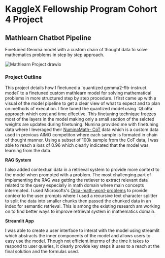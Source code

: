 # KaggleX Fellowship Program Cohort 4 Project

## Mathlearn Chatbot Pipeline
Finetuned Gemma model with a custom chain of thought data to solve mathematics problems in step by step approach.

![Mathlearn Project drawio](https://github.com/user-attachments/assets/745926e0-56c5-4403-a0d0-8d8cc37cd088)

### Project Outline
<p>This project details how I finetuned a `quantized gemma2-9b-instruct model` to a finetuned custom mathlearn model for solving mathematical problems in more structured step by step procedure. I first came up with a visual of the model pipeline to get a clear view of what to expect and to plan on methods of execution. I fine tuned the quantized model using `QLoRa` approach which cost and time effective. This finetuning technique freezes most of the layers in the model making only a small section of the selcted weights are updates during finetuning. Numina provided me with finetuning data where I leveraged their <a href='https://huggingface.co/datasets/AI-MO/NuminaMath-CoT'>NuminaMath- CoT<a/> data which is a custom data used in previous AIMO competiton where each sample is formated in chain of thought manner. Using a subset of 100k sample from the CoT data, I was able to reach a loss of 0.96 which clearly indicated that the model was learning from the data.</p>

<b> RAG System </b>
<p>
I also added contextual data in a retrieval system to provide more context to the model when prompted with a problem. The most challenging part of implementing the RAG was getting the retiever to extract relevant data related to the query especially in math domain where main concepts interrelated. 
I used Microsofts's <a href='https://huggingface.co/datasets/microsoft/orca-math-word-problems-200k'>Orca-math-word-problems<a/> to provide contexr to the user prompts where I used a recursive text character splitter to split the data into smaller chunks then passed the chunked data in an index for semantic retrieval. This is among the existing research am working on to find better ways to improve retrieval system in mathematics domain.
</p>

<b> Streamlit App</b>
<p>
I was able to create a user interface to interat with the model using streamlit which abstracts the inner components of the model and allows users to easy use the model. Though not efficient interms of the time it takes to respond to user queries, It clearly provide key steps it uses to a reach at the final solution and the formulas used.
</p>
